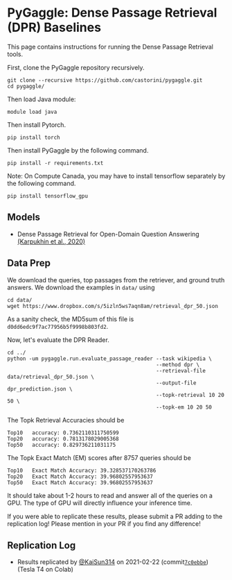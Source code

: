 # PyGaggle: Dense Passage Retrieval (DPR) Baselines

This page contains instructions for running the Dense Passage Retrieval tools.

First, clone the PyGaggle repository recursively.

```
git clone --recursive https://github.com/castorini/pygaggle.git
cd pygaggle/
```
Then load Java module:
```
module load java
```
Then install Pytorch.
```
pip install torch
```
Then install PyGaggle by the following command.
```
pip install -r requirements.txt
```
Note: On Compute Canada, you may have to install tensorflow separately by the following command.
```
pip install tensorflow_gpu 
```

## Models

+ Dense Passage Retrieval for Open-Domain Question Answering [(Karpukhin et al., 2020)](https://arxiv.org/pdf/2004.04906.pdf)

## Data Prep

We download the queries, top passages from the retriever, and ground truth answers. We download the examples in `data/` using
```
cd data/
wget https://www.dropbox.com/s/5izln5ws7aqn8am/retrieval_dpr_50.json
```

As a sanity check, the MD5sum of this file is `d0dd6edc9f7ac77956b5f9998b803fd2`.

Now, let's evaluate the DPR Reader.

```
cd ../
python -um pygaggle.run.evaluate_passage_reader --task wikipedia \
                                                --method dpr \ 
                                                --retrieval-file data/retrieval_dpr_50.json \
                                                --output-file dpr_prediction.json \
                                                --topk-retrieval 10 20 50 \
                                                --topk-em 10 20 50
```

The Topk Retrieval Accuracies should be
```
Top10	accuracy: 0.7362110311750599
Top20	accuracy: 0.7813178029005368
Top50	accuracy: 0.829736211031175
```

The Topk Exact Match (EM) scores after 8757 queries should be
```
Top10	Exact Match Accuracy: 39.328537170263786
Top20	Exact Match Accuracy: 39.96802557953637
Top50	Exact Match Accuracy: 39.96802557953637
```

It should take about 1-2 hours to read and answer all of the queries on a GPU.
The type of GPU will directly influence your inference time.

If you were able to replicate these results, please submit a PR adding to the replication log!
Please mention in your PR if you find any difference!


## Replication Log

+ Results replicated by [@KaiSun314](https://github.com/KaiSun314) on 2021-02-22 (commit[`7c0ebbe`](https://github.com/castorini/pygaggle/commit/7c0ebbeb20dc867ee68d21c6ac7da84073bdb6f6)) (Tesla T4 on Colab)
